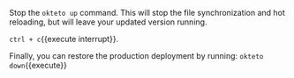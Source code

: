 Stop the `okteto up` command. This will stop the file synchronization and hot reloading, but will leave your updated version running.

`ctrl + c`{{execute interrupt}}.

Finally, you can restore the production deployment by running:
`okteto down`{{execute}}